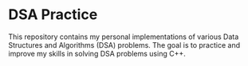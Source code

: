 # DSA Practice

This repository contains my personal implementations of various Data Structures and Algorithms (DSA) problems. The goal is to practice and improve my skills in solving DSA problems using C++.
